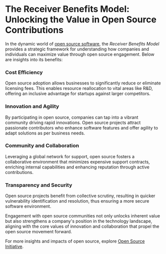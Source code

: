 # The Receiver Benefits Model: Unlocking the Value in Open Source Contributions

In the dynamic world of [open source software](https://opensource.com), the *Receiver Benefits Model* provides a strategic framework for understanding how companies and individuals can maximize value through open source engagement. Below are insights into its benefits:

### Cost Efficiency
Open source adoption allows businesses to significantly reduce or eliminate licensing fees. This enables resource reallocation to vital areas like R&D, offering an inclusive advantage for startups against larger competitors.

### Innovation and Agility
By participating in open source, companies can tap into a vibrant community driving rapid innovations. Open source projects attract passionate contributors who enhance software features and offer agility to adapt solutions as per business needs.

### Community and Collaboration
Leveraging a global network for support, open source fosters a collaborative environment that minimizes expensive support contracts, enriching internal capabilities and enhancing reputation through active contributions.

### Transparency and Security
Open source projects benefit from collective scrutiny, resulting in quicker vulnerability identification and resolution, thus ensuring a more secure software environment.

Engagement with open source communities not only unlocks inherent value but also strengthens a company's position in the technology landscape, aligning with the core values of innovation and collaboration that propel the open source movement forward. 

For more insights and impacts of open source, explore [Open Source Initiative](https://opensource.org/osd).